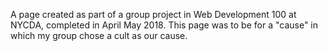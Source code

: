 A page created as part of a group project in Web Development 100 at NYCDA, completed in April May 2018. This page was to be for a "cause" in which my group chose a cult as our cause.
